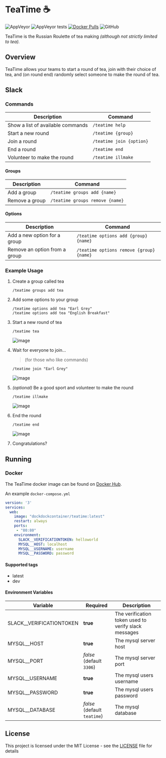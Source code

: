 # TeaTime ☕

![AppVeyor](https://img.shields.io/appveyor/ci/mrsmoke/teatime.svg)
![AppVeyor tests](https://img.shields.io/appveyor/tests/mrsmoke/teatime.svg)
[![Docker Pulls](https://img.shields.io/docker/pulls/dockdockcontainer/teatime.svg)](https://hub.docker.com/r/dockdockcontainer/teatime)
![GitHub](https://img.shields.io/github/license/mrsmoke/teatime.svg)

TeaTime is the Russian Roulette of tea making *(although not strictly limited to tea).*

## Overview

TeaTime allows your teams to start a round of tea, join with their choice of tea, and (on round end) randomly select someone to make the round of tea.

## Slack

### Commands

| Description | Command |
| ---- | ------- |
| Show a list of available commands | `/teatime help` |
| Start a new round | `/teatime {group}` |
| Join a round | `/teatime join {option}` |
| End a round | `/teatime end` |
| Volunteer to make the round | `/teatime illmake` |

#### Groups

| Description | Command |
| ---- | ------- |
| Add a group | `/teatime groups add {name}` |
| Remove a group | `/teatime groups remove {name}` |

#### Options

| Description | Command |
| ---- | ------- |
| Add a new option for a group | `/teatime options add {group} {name}` |
| Remove an option from a group | `/teatime options remove {group} {name}` |

### Example Usage

1. Create a group called tea

    ```
    /teatime groups add tea
    ```

2. Add some options to your group

    ```
    /teatime options add tea "Earl Grey"
    /teatime options add tea "English Breakfast"
    ```

3. Start a new round of tea

    ```
    /teatime tea
    ```

    ![image](https://user-images.githubusercontent.com/709976/56972165-d810ba80-6bad-11e9-9b63-fdc50abeb068.png)

4. Wait for everyone to join...

    > (for those who like commands)

    ```
    /teatime join "Earl Grey"
    ```

    ![image](https://user-images.githubusercontent.com/709976/56972122-c4655400-6bad-11e9-8478-e1f15d4e9403.png)

5. _(optional)_ Be a good sport and volunteer to make the round

    ```
    /teatime illmake
    ```

    ![image](https://user-images.githubusercontent.com/709976/56972594-9cc2bb80-6bae-11e9-916b-2c6c6e40bae4.png)

6. End the round

    ```
    /teatime end
    ```

    ![image](https://user-images.githubusercontent.com/709976/56973263-d9db7d80-6baf-11e9-8b3c-e0ff1fe3c2f3.png)

7. Congratulations?

## Running

### Docker

The TeaTime docker image can be found on [Docker Hub](https://hub.docker.com/r/dockdockcontainer/teatime).

An example `docker-compose.yml`

```yml
version: '3'
services:
  web:
    image: "dockdockcontainer/teatime:latest"
    restart: always
    ports:
     - "80:80"
    environment:
      SLACK__VERIFICATIONTOKEN: helloworld
      MYSQL__HOST: localhost
      MYSQL__USERNAME: username
      MYSQL__PASSWORD: password
```

#### Supported tags

- latest
- dev

#### Environment Variables

| Variable | Required |  Description |
| ---- | ---- | ---- |
| SLACK__VERIFICATIONTOKEN | **true** | The verification token used to verify slack messages |
| MYSQL__HOST | **true** | The mysql server host |
| MYSQL__PORT | *false* (default `3306`) | The mysql server port |
| MYSQL__USERNAME | **true** | The mysql users username |
| MYSQL__PASSWORD | **true** | The mysql users password |
| MYSQL__DATABASE | *false* (default `teatime`) | The mysql database |

## License

This project is licensed under the MIT License - see the [LICENSE](LICENSE) file for details
